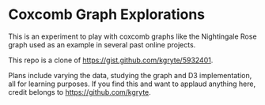 # Coxcomb Graph Explorations

This is an experiment to play with coxcomb graphs like the Nightingale Rose graph used as an example in several past online projects.

This repo is a clone of https://gist.github.com/kgryte/5932401.

Plans include varying the data, studying the graph and D3 implementation, all for learning purposes. If you find this and want to applaud anything here, credit belongs to https://github.com/kgryte.
